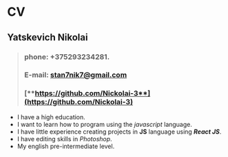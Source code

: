 # CV

## Yatskevich Nikolai

>### __phone:__ +375293234281.
>### **E-mail:** [stan7nik7@gmail.com](stan7nik7@gmail.com)
>### [**https://github.com/Nickolai-3**](https://github.com/Nickolai-3)
 * I have a high education.
 * I want to learn how to program using the *javascript* language.
* I have little experience creating projects in ****JS**** language using ***React JS***.
* I have editing skills in *Photoshop*.
* My english pre-intermediate level.
